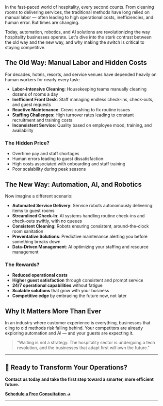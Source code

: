 In the fast-paced world of hospitality, every second counts. From cleaning rooms to delivering services, the traditional methods have long relied on manual labor — often leading to high operational costs, inefficiencies, and human error. But times are changing.

Today, automation, robotics, and AI solutions are revolutionizing the way hospitality businesses operate. Let's dive into the stark contrast between the old way and the new way, and why making the switch is critical to staying competitive.

## The Old Way: Manual Labor and Hidden Costs

For decades, hotels, resorts, and service venues have depended heavily on human workers for nearly every task:

* **Labor-Intensive Cleaning**: Housekeeping teams manually cleaning dozens of rooms a day
* **Inefficient Front Desk**: Staff managing endless check-ins, check-outs, and guest requests
* **Reactive Maintenance**: Crews rushing to fix routine issues
* **Staffing Challenges**: High turnover rates leading to constant recruitment and training costs
* **Inconsistent Service**: Quality based on employee mood, training, and availability

### The Hidden Price?

* Overtime pay and staff shortages
* Human errors leading to guest dissatisfaction
* High costs associated with onboarding and staff training
* Poor scalability during peak seasons

## The New Way: Automation, AI, and Robotics

Now imagine a different scenario:

* **Automated Service Delivery**: Service robots autonomously delivering items to guest rooms
* **Streamlined Check-In**: AI systems handling routine check-ins and check-outs swiftly, with no queues
* **Consistent Cleaning**: Robots ensuring consistent, around-the-clock room sanitation
* **Preventative Solutions**: Predictive maintenance alerting you before something breaks down
* **Data-Driven Management**: AI optimizing your staffing and resource management

### The Rewards?

* **Reduced operational costs**
* **Higher guest satisfaction** through consistent and prompt service
* **24/7 operational capabilities** without fatigue
* **Scalable solutions** that grow with your business
* **Competitive edge** by embracing the future now, not later

## Why It Matters More Than Ever

In an industry where customer experience is everything, businesses that cling to old methods risk falling behind. Your competitors are already exploring automation and AI — and your guests are expecting it.

> "Waiting is not a strategy. The hospitality sector is undergoing a tech revolution, and the businesses that adapt first will own the future."

---

## 🚀 Ready to Transform Your Operations?

**Contact us today and take the first step toward a smarter, more efficient future.**

[**Schedule a Free Consultation →**](/contact)

---